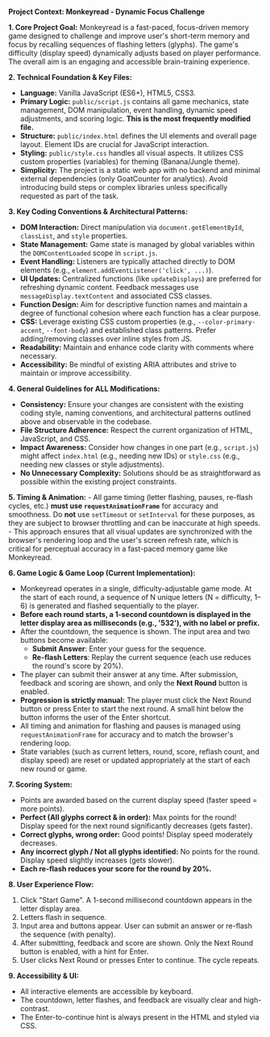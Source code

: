 **Project Context: Monkeyread - Dynamic Focus Challenge**

**1. Core Project Goal:**
Monkeyread is a fast-paced, focus-driven memory game designed to challenge and improve user's short-term memory and focus by recalling sequences of flashing letters (glyphs). The game's difficulty (display speed) dynamically adjusts based on player performance. The overall aim is an engaging and accessible brain-training experience.

**2. Technical Foundation & Key Files:**
   - **Language:** Vanilla JavaScript (ES6+), HTML5, CSS3.
   - **Primary Logic:** `public/script.js` contains all game mechanics, state management, DOM manipulation, event handling, dynamic speed adjustments, and scoring logic. **This is the most frequently modified file.**
   - **Structure:** `public/index.html` defines the UI elements and overall page layout. Element IDs are crucial for JavaScript interaction.
   - **Styling:** `public/style.css` handles all visual aspects. It utilizes CSS custom properties (variables) for theming (Banana/Jungle theme).
   - **Simplicity:** The project is a static web app with no backend and minimal external dependencies (only GoatCounter for analytics). Avoid introducing build steps or complex libraries unless specifically requested as part of the task.

**3. Key Coding Conventions & Architectural Patterns:**
   - **DOM Interaction:** Direct manipulation via `document.getElementById`, `classList`, and `style` properties.
   - **State Management:** Game state is managed by global variables within the `DOMContentLoaded` scope in `script.js`.
   - **Event Handling:** Listeners are typically attached directly to DOM elements (e.g., `element.addEventListener('click', ...)`).
   - **UI Updates:** Centralized functions (like `updateDisplays`) are preferred for refreshing dynamic content. Feedback messages use `messageDisplay.textContent` and associated CSS classes.
   - **Function Design:** Aim for descriptive function names and maintain a degree of functional cohesion where each function has a clear purpose.
   - **CSS:** Leverage existing CSS custom properties (e.g., `--color-primary-accent`, `--font-body`) and established class patterns. Prefer adding/removing classes over inline styles from JS.
   - **Readability:** Maintain and enhance code clarity with comments where necessary.
   - **Accessibility:** Be mindful of existing ARIA attributes and strive to maintain or improve accessibility.

**4. General Guidelines for ALL Modifications:**
   - **Consistency:** Ensure your changes are consistent with the existing coding style, naming conventions, and architectural patterns outlined above and observable in the codebase.
   - **File Structure Adherence:** Respect the current organization of HTML, JavaScript, and CSS.
   - **Impact Awareness:** Consider how changes in one part (e.g., `script.js`) might affect `index.html` (e.g., needing new IDs) or `style.css` (e.g., needing new classes or style adjustments).
   - **No Unnecessary Complexity:** Solutions should be as straightforward as possible within the existing project constraints.

**5. Timing & Animation:**
    - All game timing (letter flashing, pauses, re-flash cycles, etc.) **must use `requestAnimationFrame`** for accuracy and smoothness. Do **not** use `setTimeout` or `setInterval` for these purposes, as they are subject to browser throttling and can be inaccurate at high speeds.
    - This approach ensures that all visual updates are synchronized with the browser's rendering loop and the user's screen refresh rate, which is critical for perceptual accuracy in a fast-paced memory game like Monkeyread.

**6. Game Logic & Game Loop (Current Implementation):**
- Monkeyread operates in a single, difficulty-adjustable game mode. At the start of each round, a sequence of N unique letters (N = difficulty, 1–6) is generated and flashed sequentially to the player.
- **Before each round starts, a 1-second countdown is displayed in the letter display area as milliseconds (e.g., '532'), with no label or prefix.**
- After the countdown, the sequence is shown. The input area and two buttons become available:
    - **Submit Answer**: Enter your guess for the sequence.
    - **Re-flash Letters**: Replay the current sequence (each use reduces the round's score by 20%).
- The player can submit their answer at any time. After submission, feedback and scoring are shown, and only the **Next Round** button is enabled.
- **Progression is strictly manual:** The player must click the Next Round button or press Enter to start the next round. A small hint below the button informs the user of the Enter shortcut.
- All timing and animation for flashing and pauses is managed using `requestAnimationFrame` for accuracy and to match the browser's rendering loop.
- State variables (such as current letters, round, score, reflash count, and display speed) are reset or updated appropriately at the start of each new round or game.

**7. Scoring System:**
- Points are awarded based on the current display speed (faster speed = more points).
- **Perfect (All glyphs correct & in order):** Max points for the round! Display speed for the next round significantly decreases (gets faster).
- **Correct glyphs, wrong order:** Good points! Display speed moderately decreases.
- **Any incorrect glyph / Not all glyphs identified:** No points for the round. Display speed slightly increases (gets slower).
- **Each re-flash reduces your score for the round by 20%.**

**8. User Experience Flow:**
1. Click "Start Game". A 1-second millisecond countdown appears in the letter display area.
2. Letters flash in sequence.
3. Input area and buttons appear. User can submit an answer or re-flash the sequence (with penalty).
4. After submitting, feedback and score are shown. Only the Next Round button is enabled, with a hint for Enter.
5. User clicks Next Round or presses Enter to continue. The cycle repeats.

**9. Accessibility & UI:**
- All interactive elements are accessible by keyboard.
- The countdown, letter flashes, and feedback are visually clear and high-contrast.
- The Enter-to-continue hint is always present in the HTML and styled via CSS.
